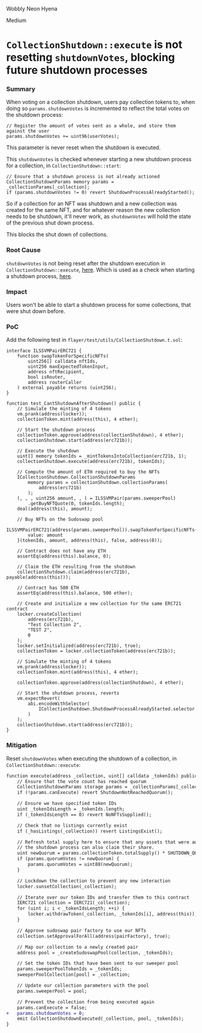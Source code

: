 Wobbly Neon Hyena

Medium

# `CollectionShutdown::execute` is not resetting `shutdownVotes`, blocking future shutdown processes

### Summary

When voting on a collection shutdown, users pay collection tokens to, when doing so `params.shutdownVotes` is incremented to reflect the total votes on the shutdown process:
```solidity
// Register the amount of votes sent as a whole, and store them against the user
params.shutdownVotes += uint96(userVotes);
```
This parameter is never reset when the shutdown is executed.

This `shutdownVotes` is checked whenever starting a new shutdown process for a collection, in `CollectionShutdown::start`:
```solidity
// Ensure that a shutdown process is not already actioned
CollectionShutdownParams memory params = _collectionParams[_collection];
if (params.shutdownVotes != 0) revert ShutdownProcessAlreadyStarted();
```

So if a collection for an NFT was shutdown and a new collection was created for the same NFT, and for whatever reason the new collection needs to be shutdown, it'll never work, as `shutdownVotes` will hold the state of the previous shut down process.

This blocks the shut down of collections.

### Root Cause

`shutdownVotes` is not being reset after the shutdown execution in `CollectionShutdown::execute`, [here](https://github.com/sherlock-audit/2024-08-flayer/blob/main/flayer/src/contracts/utils/CollectionShutdown.sol#L231-L275).
Which is used as a check when starting a shutdown process, [here](https://github.com/sherlock-audit/2024-08-flayer/blob/main/flayer/src/contracts/utils/CollectionShutdown.sol#L141).

### Impact

Users won't be able to start a shutdown process for some collections, that were shut down before.

### PoC

Add the following test in `flayer/test/utils/CollectionShutdown.t.sol`:

```solidity
interface ILSSVMPairERC721 {
    function swapTokenForSpecificNFTs(
        uint256[] calldata nftIds,
        uint256 maxExpectedTokenInput,
        address nftRecipient,
        bool isRouter,
        address routerCaller
    ) external payable returns (uint256);
}

function test_CantShutdownAfterShutdown() public {
    // Simulate the minting of 4 tokens
    vm.prank(address(locker));
    collectionToken.mint(address(this), 4 ether);

    // Start the shutdown process
    collectionToken.approve(address(collectionShutdown), 4 ether);
    collectionShutdown.start(address(erc721b));

    // Execute the shutdown
    uint[] memory tokenIds = _mintTokensIntoCollection(erc721b, 1);
    collectionShutdown.execute(address(erc721b), tokenIds);

    // Compute the amount of ETH required to buy the NFTs
    ICollectionShutdown.CollectionShutdownParams
        memory params = collectionShutdown.collectionParams(
            address(erc721b)
        );
    (, , , uint256 amount, , ) = ILSSVMPair(params.sweeperPool)
        .getBuyNFTQuote(0, tokenIds.length);
    deal(address(this), amount);

    // Buy NFTs on the Sudoswap pool
    ILSSVMPairERC721(address(params.sweeperPool)).swapTokenForSpecificNFTs{
        value: amount
    }(tokenIds, amount, address(this), false, address(0));

    // Contract does not have any ETH
    assertEq(address(this).balance, 0);

    // Claim the ETH resulting from the shutdown
    collectionShutdown.claim(address(erc721b), payable(address(this)));

    // Contract has 500 ETH
    assertEq(address(this).balance, 500 ether);

    // Create and initialize a new collection for the same ERC721 contract
    locker.createCollection(
        address(erc721b),
        "Test Collection 2",
        "TEST 2",
        0
    );
    locker.setInitialized(address(erc721b), true);
    collectionToken = locker.collectionToken(address(erc721b));

    // Simulate the minting of 4 tokens
    vm.prank(address(locker));
    collectionToken.mint(address(this), 4 ether);

    collectionToken.approve(address(collectionShutdown), 4 ether);

    // Start the shutdown process, reverts
    vm.expectRevert(
        abi.encodeWithSelector(
            ICollectionShutdown.ShutdownProcessAlreadyStarted.selector
        )
    );
    collectionShutdown.start(address(erc721b));
}
```

### Mitigation

Reset `shutdownVotes` when executing the shutdown of a collection, in `CollectionShutdown::execute`:
```diff
function execute(address _collection, uint[] calldata _tokenIds) public onlyOwner whenNotPaused {
    // Ensure that the vote count has reached quorum
    CollectionShutdownParams storage params = _collectionParams[_collection];
    if (!params.canExecute) revert ShutdownNotReachedQuorum();

    // Ensure we have specified token IDs
    uint _tokenIdsLength = _tokenIds.length;
    if (_tokenIdsLength == 0) revert NoNFTsSupplied();

    // Check that no listings currently exist
    if (_hasListings(_collection)) revert ListingsExist();

    // Refresh total supply here to ensure that any assets that were added during
    // the shutdown process can also claim their share.
    uint newQuorum = params.collectionToken.totalSupply() * SHUTDOWN_QUORUM_PERCENT / ONE_HUNDRED_PERCENT;
    if (params.quorumVotes != newQuorum) {
        params.quorumVotes = uint88(newQuorum);
    }

    // Lockdown the collection to prevent any new interaction
    locker.sunsetCollection(_collection);

    // Iterate over our token IDs and transfer them to this contract
    IERC721 collection = IERC721(_collection);
    for (uint i; i < _tokenIdsLength; ++i) {
        locker.withdrawToken(_collection, _tokenIds[i], address(this));
    }

    // Approve sudoswap pair factory to use our NFTs
    collection.setApprovalForAll(address(pairFactory), true);

    // Map our collection to a newly created pair
    address pool = _createSudoswapPool(collection, _tokenIds);

    // Set the token IDs that have been sent to our sweeper pool
    params.sweeperPoolTokenIds = _tokenIds;
    sweeperPoolCollection[pool] = _collection;

    // Update our collection parameters with the pool
    params.sweeperPool = pool;

    // Prevent the collection from being executed again
    params.canExecute = false;
+   params.shutdownVotes = 0;
    emit CollectionShutdownExecuted(_collection, pool, _tokenIds);
}
```